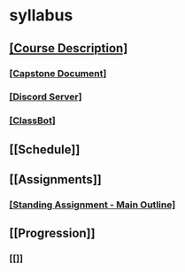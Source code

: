 # syllabus

## [[Course Description]](course-description.md)
### [[Capstone Document]](capstone-document.md)
### [[Discord Server]](discord-server.md)
### [[ClassBot]](classbot.md)

## [[Schedule]]

## [[Assignments]]
### [[Standing Assignment - Main Outline]](standing-assignment-main-outline.md)
## [[Progression]]
### [[]]


 